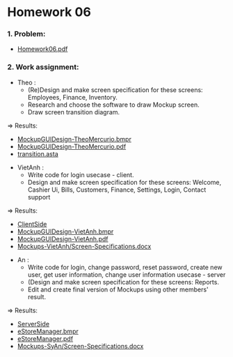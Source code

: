 # Homework 06

### 1. Problem:

- [Homework06.pdf](https://www.dropbox.com/sh/8jztnzl47dzwc8i/AABjDxRj09nWiGmcJRvbt7BDa/Homework?dl=0&preview=Homework06.pdf&subfolder_nav_tracking=1)

### 2. Work assignment:

- Theo :
    + (Re)Design and make screen specification for these screens: Employees, Finance, Inventory.
    + Research and choose the software to draw Mockup screen.
    + Draw screen transition diagram.

=> Results:

+ [MockupGUIDesign-TheoMercurio.bmpr](https://bitbucket.org/vietanhdev/isd.ict.20181-01/src/master/ArchitectureDesign/week-06/MockupGUIDesign-TheoMercurio.bmpr)
+ [MockupGUIDesign-TheoMercurio.pdf](https://bitbucket.org/vietanhdev/isd.ict.20181-01/src/master/ArchitectureDesign/week-06/MockupGUIDesign-TheoMercurio.pdf)
+ [transition.asta](https://bitbucket.org/vietanhdev/isd.ict.20181-01/src/master/ArchitectureDesign/week-06/transition.asta)

- VietAnh :
    + Write code for login usecase - client.
    + Design and make screen specification for these screens: Welcome, Cashier Ui, Bills, Customers, Finance, Settings, Login, Contact support

=> Results:

+ [ClientSide](https://bitbucket.org/vietanhdev/isd.ict.20181-01/src/master/Project/eStoreManager-PC-Electron/)
+ [MockupGUIDesign-VietAnh.bmpr](https://bitbucket.org/vietanhdev/isd.ict.20181-01/src/master/ArchitectureDesign/week-06/MockupGUIDesign-VietAnh.bmpr)
+ [MockupGUIDesign-VietAnh.pdf](https://bitbucket.org/vietanhdev/isd.ict.20181-01/src/master/ArchitectureDesign/week-06/MockupGUIDesign-VietAnh.pdf)
+ [Mockups-VietAnh/Screen-Specifications.docx](https://bitbucket.org/vietanhdev/isd.ict.20181-01/src/master/ArchitectureDesign/week-06/Mockups-VietAnh/Screen-Specifications.docx)

- An : 
    + Write code for login, change password, reset password, create new user, get user information, change user information usecase - server
    + (Design and make screen specification for these screens: Reports.
    + Edit and create final version of Mockups using other members' result.
    
=> Results:

+ [ServerSide](https://bitbucket.org/vietanhdev/isd.ict.20181-01/src/master/Project/eStoreManager-SERVER/)
+ [eStoreManager.bmpr](https://bitbucket.org/vietanhdev/isd.ict.20181-01/src/master/ArchitectureDesign/week-06/eStoreManager.bmpr)
+ [eStoreManager.pdf](https://bitbucket.org/vietanhdev/isd.ict.20181-01/src/master/ArchitectureDesign/week-06/eStoreManager.pdf)
+ [Mockups-SyAn/Screen-Specifications.docx](https://bitbucket.org/vietanhdev/isd.ict.20181-01/src/master/ArchitectureDesign/week-06/Mockups-SyAn/Screen-Specifications.docx)
